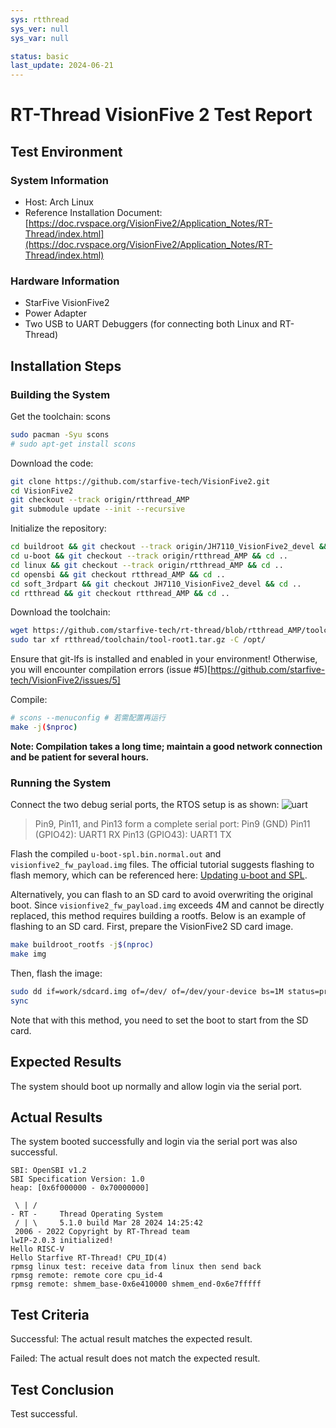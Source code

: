 ```yaml
---
sys: rtthread
sys_ver: null
sys_var: null

status: basic
last_update: 2024-06-21
---
```


# RT-Thread VisionFive 2 Test Report

## Test Environment

### System Information

- Host: Arch Linux
- Reference Installation Document: [https://doc.rvspace.org/VisionFive2/Application_Notes/RT-Thread/index.html](https://doc.rvspace.org/VisionFive2/Application_Notes/RT-Thread/index.html)

### Hardware Information

- StarFive VisionFive2
- Power Adapter
- Two USB to UART Debuggers (for connecting both Linux and RT-Thread)

## Installation Steps

### Building the System

Get the toolchain: scons

```bash
sudo pacman -Syu scons
# sudo apt-get install scons
```

Download the code:

```bash
git clone https://github.com/starfive-tech/VisionFive2.git
cd VisionFive2
git checkout --track origin/rtthread_AMP
git submodule update --init --recursive
```

Initialize the repository:

```bash
cd buildroot && git checkout --track origin/JH7110_VisionFive2_devel && cd ..
cd u-boot && git checkout --track origin/rtthread_AMP && cd ..
cd linux && git checkout --track origin/rtthread_AMP && cd ..
cd opensbi && git checkout rtthread_AMP && cd ..
cd soft_3rdpart && git checkout JH7110_VisionFive2_devel && cd ..
cd rtthread && git checkout rtthread_AMP && cd ..
```

Download the toolchain:

```bash
wget https://github.com/starfive-tech/rt-thread/blob/rtthread_AMP/toolchain/tool-root1.tar.gz
sudo tar xf rtthread/toolchain/tool-root1.tar.gz -C /opt/
```

Ensure that git-lfs is installed and enabled in your environment! Otherwise, you will encounter compilation errors (issue #5)[https://github.com/starfive-tech/VisionFive2/issues/5]

Compile:
```bash
# scons --menuconfig # 若需配置再运行
make -j($nproc)
```

**Note: Compilation takes a long time; maintain a good network connection and be patient for several hours.**

### Running the System

Connect the two debug serial ports, the RTOS setup is as shown:
![uart](image.png)

> Pin9, Pin11, and Pin13 form a complete serial port:
> Pin9 (GND)
> Pin11 (GPIO42): UART1 RX
> Pin13 (GPIO43): UART1 TX

Flash the compiled `u-boot-spl.bin.normal.out` and `visionfive2_fw_payload.img` files. The official tutorial suggests flashing to flash memory, which can be referenced here: [Updating u-boot and SPL](https://doc.rvspace.org/VisionFive2/Quick_Start_Guide/VisionFive2_SDK_QSG/updating_spl_and_u_boot%20-%20vf2.html#updating_spl_and_u_boot-vf2__section_y3j_yp5_yvb).

Alternatively, you can flash to an SD card to avoid overwriting the original boot. Since `visionfive2_fw_payload.img` exceeds 4M and cannot be directly replaced, this method requires building a rootfs. Below is an example of flashing to an SD card. First, prepare the VisionFive2 SD card image.

```bash
make buildroot_rootfs -j$(nproc)
make img
```

Then, flash the image:

```bash
sudo dd if=work/sdcard.img of=/dev/ of=/dev/your-device bs=1M status=progress
sync
```

Note that with this method, you need to set the boot to start from the SD card.

## Expected Results

The system should boot up normally and allow login via the serial port.

## Actual Results

The system booted successfully and login via the serial port was also successful.

```log
SBI: OpenSBI v1.2
SBI Specification Version: 1.0
heap: [0x6f000000 - 0x70000000]

 \ | /
- RT -     Thread Operating System
 / | \     5.1.0 build Mar 28 2024 14:25:42
 2006 - 2022 Copyright by RT-Thread team
lwIP-2.0.3 initialized!
Hello RISC-V
Hello Starfive RT-Thread! CPU_ID(4)
rpmsg linux test: receive data from linux then send back
rpmsg remote: remote core cpu_id-4
rpmsg remote: shmem_base-0x6e410000 shmem_end-0x6e7fffff
```

## Test Criteria

Successful: The actual result matches the expected result.

Failed: The actual result does not match the expected result.

## Test Conclusion

Test successful.
